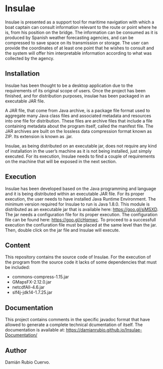 # Insulae
Insulae is presented as a support tool for maritime navigation with which a boat captain can consult information relevant to the route or point where he is, from his position on the bridge. The information can be consumed as it is produced by Spanish weather forecasting agencies, and can be compressed to save space on its transmission or storage. The user can provide the coordinates of at least one point that he wishes to consult and the system will offer him interpretable information according to what was collected by the agency.

## Installation
Insulae has been thought to be a desktop application due to the requirements of its original scope of users. Once the project has been finished, and for distribution purposes, insulae has been packaged in an executable JAR file.


A JAR file, that come from Java archive, is a package file format used to aggregate many Java class files and associated metadata and resources into one file for distribution. These files are archive files that include a file containing metadata about the program itself, called the manifest file. The JAR archives are built on the lossless data compression format known as ZIP. Its extension is known as .jar.


Insulae, as being distributed on an executable jar, does not require any kind of installation in the user’s machine as it is not being installed, just simply executed. For its execution, Insulae needs to find a couple of requirements on the machine that will be exposed in the next section.

## Execution
Insulae has been developed based on the Java programming and language and it is being distributed within an executable JAR file. For its proper execution, the user needs to have installed Java Runtime Environment. The minimum version required for Insulae to run is Java 1.8.0.
This module is distributed as an executable jar that is available here: https://goo.gl/sjMSXD.
The jar needs a configuration file for its proper execution. The configuration file can be found here: https://goo.gl/cHqmwc.
To proceed to a successfull execution the confiuration file must be placed at the same level than the jar. Then, double click on the jar file and Insulae will execute.

## Content
This repository contains the source code of Insulae. For the execution of the program from the source code it lacks of some dependencies that must be included:
* commons-compress-1.15.jar
* GMapsFX-2.12.0.jar
* netcdfAll-4.6.jar
* slf4j-jdk14-1.7.25.jar

## Documentation
This project contains comments in the specific javadoc format that have allowed to generate a complete technical dcumentation of itself. The documentation is available at: https://damianrubio.github.io/Insulae-Documentation/

## Author
Damián Rubio Cuervo.
